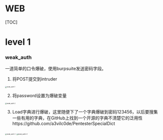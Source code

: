 # WEB

[TOC]

# level 1

### weak_auth

一道简单的口令爆破，使用burpsuite发送密码字段。

1. 将POST提交到intruder

<img src="/Users/zeroking/Desktop/CTF/awesomeCTF/src/weak_auth-1.png" alt="weak_auth-1" style="zoom:33%;" />

2. 将password设置为爆破变量

<img src="/Users/zeroking/Desktop/CTF/awesomeCTF/src/weak_auth-2.png" alt="weak_auth-2" style="zoom:33%;" />

3. Load字典进行爆破，这里随便下了一个字典爆破到密码123456，以后要搜集一些有用的字典，在GitHub上找到一个开源的字典不清楚它的泛用性https://github.com/a3vilc0de/PentesterSpecialDict

<img src="/Users/zeroking/Desktop/CTF/awesomeCTF/src/weak_auth-3.png" alt="weak_auth-3" style="zoom:33%;" />

<img src="/Users/zeroking/Desktop/CTF/awesomeCTF/src/weak_autth-4.png" alt="weak_autth-4" style="zoom:33%;" />